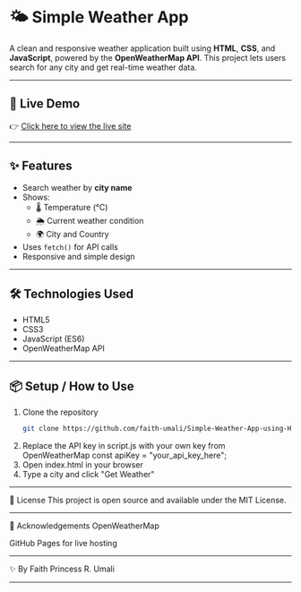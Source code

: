 # 🌤️ Simple Weather App
A clean and responsive weather application built using **HTML**, **CSS**, and **JavaScript**, powered by the **OpenWeatherMap API**. This project lets users search for any city and get real-time weather data.

---

## 🔗 Live Demo
👉 [Click here to view the live site](https://faith-umali.github.io/Simple-Weather-App-using-HTML-CSS-JavaScript-/)

---

## ✨ Features
- Search weather by **city name**
- Shows:
  - 🌡️ Temperature (°C)
  - 🌦️ Current weather condition
  - 🌍 City and Country
- Uses `fetch()` for API calls
- Responsive and simple design

---

## 🛠️ Technologies Used
- HTML5  
- CSS3  
- JavaScript (ES6)  
- OpenWeatherMap API  

---

## 📦 Setup / How to Use
1. Clone the repository  
   ```bash
   git clone https://github.com/faith-umali/Simple-Weather-App-using-HTML-CSS-JavaScript-.git
2. Replace the API key in script.js with your own key from OpenWeatherMap
const apiKey = "your_api_key_here";
3. Open index.html in your browser
4. Type a city and click "Get Weather"

---

📄 License
This project is open source and available under the MIT License.

---

💖 Acknowledgements
OpenWeatherMap

GitHub Pages for live hosting

---

✨ By
Faith Princess R. Umali

---

